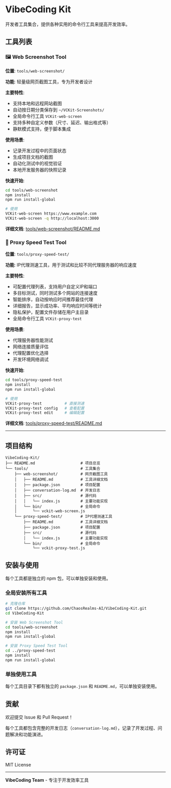 # VibeCoding Kit

开发者工具集合，提供各种实用的命令行工具来提高开发效率。

## 工具列表

### 🖼️ Web Screenshot Tool

**位置**: `tools/web-screenshot/`

**功能**: 轻量级网页截图工具，专为开发者设计

**主要特性**:
- 支持本地和远程网站截图
- 自动按日期分类保存到 `~/VCKit-Screenshots/`
- 全局命令行工具 `VCKit-web-screen`
- 支持多种自定义参数（尺寸、延迟、输出格式等）
- 静默模式支持，便于脚本集成

**使用场景**:
- 记录开发过程中的页面状态
- 生成项目文档的截图
- 自动化测试中的视觉验证
- 本地开发服务器的快照记录

**快速开始**:
```bash
cd tools/web-screenshot
npm install
npm run install-global

# 使用
VCKit-web-screen https://www.example.com
VCKit-web-screen -q http://localhost:3000
```

**详细文档**: [tools/web-screenshot/README.md](./tools/web-screenshot/README.md)

### 🚀 Proxy Speed Test Tool

**位置**: `tools/proxy-speed-test/`

**功能**: IP代理测速工具，用于测试和比较不同代理服务器的响应速度

**主要特性**:
- 可配置代理列表，支持用户自定义IP和端口
- 多目标测试，同时测试多个网站的连接速度
- 智能排序，自动按响应时间推荐最佳代理
- 详细报告，显示成功率、平均响应时间等统计
- 隐私保护，配置文件存储在用户主目录
- 全局命令行工具 `VCKit-proxy-test`

**使用场景**:
- 代理服务器性能测试
- 网络连接质量评估
- 代理配置优化选择
- 开发环境网络调试

**快速开始**:
```bash
cd tools/proxy-speed-test
npm install
npm run install-global

# 使用
VCKit-proxy-test          # 直接测速
VCKit-proxy-test config   # 查看配置
VCKit-proxy-test edit     # 编辑配置
```

**详细文档**: [tools/proxy-speed-test/README.md](./tools/proxy-speed-test/README.md)

---

## 项目结构

```
VibeCoding-Kit/
├── README.md                    # 项目总览
└── tools/                       # 工具集合
    ├── web-screenshot/          # 网页截图工具
    │   ├── README.md            # 工具详细文档
    │   ├── package.json         # 项目配置
    │   ├── conversation-log.md  # 开发日志
    │   ├── src/                 # 源代码
    │   │   └── index.js         # 主要功能实现
    │   └── bin/                 # 全局命令
    │       └── vckit-web-screen.js
    └── proxy-speed-test/        # IP代理测速工具
        ├── README.md            # 工具详细文档
        ├── package.json         # 项目配置
        ├── src/                 # 源代码
        │   └── index.js         # 主要功能实现
        └── bin/                 # 全局命令
            └── vckit-proxy-test.js
```

## 安装与使用

每个工具都是独立的 npm 包，可以单独安装和使用。

### 全局安装所有工具

```bash
# 克隆仓库
git clone https://github.com/ChaosRealms-AI/VibeCoding-Kit.git
cd VibeCoding-Kit

# 安装 Web Screenshot Tool
cd tools/web-screenshot
npm install
npm run install-global

# 安装 Proxy Speed Test Tool
cd ../proxy-speed-test
npm install
npm run install-global
```

### 单独使用工具

每个工具目录下都有独立的 `package.json` 和 `README.md`，可以单独安装使用。

## 贡献

欢迎提交 Issue 和 Pull Request！

每个工具都包含完整的开发日志（`conversation-log.md`），记录了开发过程、问题解决和功能演进。

## 许可证

MIT License

---

**VibeCoding Team** - 专注于开发效率工具